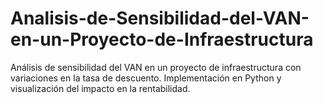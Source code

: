 # Analisis-de-Sensibilidad-del-VAN-en-un-Proyecto-de-Infraestructura
Análisis de sensibilidad del VAN en un proyecto de infraestructura con variaciones en la tasa de descuento. Implementación en Python y visualización del impacto en la rentabilidad.
